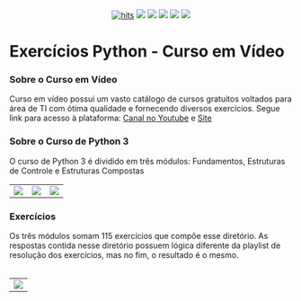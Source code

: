 <div align="center">
  <a href="https://github.com/andreinaoliveira/Exercicios-Python"><img alt="hits" src="https://hits.sh/github.com/andreinaoliveira/Exercicios-Python.svg"/></a>
  <a href="https://github.com/andreinaoliveira/Exercicios-Python/graphs/commit-activity"><img src="https://img.shields.io/github/last-commit/andreinaoliveira/Exercicios-Python"></a>
  <a href="https://github.com/andreinaoliveira/Exercicios-Python"><img src="https://img.shields.io/badge/status-complete-light"></a>
  <a href="https://github.com/andreinaoliveira/Exercicios-Python/stargazers"><img src="https://img.shields.io/github/stars/andreinaoliveira/Exercicios-Python?style=social"></a>
  <a href="https://github.com/andreinaoliveira/Exercicios-Python/network/members"><img src="https://img.shields.io/github/forks/andreinaoliveira/Exercicios-Python?style=social"></a>
  <a href="https://github.com/andreinaoliveira"><img src="https://img.shields.io/github/followers/andreinaoliveira?style=social"></a>
</div>

# Exercícios Python - Curso em Vídeo
### Sobre o Curso em Vídeo

Curso em vídeo possui um vasto catálogo de cursos gratuitos voltados para área de TI com ótima qualidade e fornecendo diversos exercícios. Segue link para acesso à plataforma:
[Canal no Youtube](https://www.youtube.com/user/cursosemvideo) e [Site](https://www.cursoemvideo.com/)

### Sobre o Curso de Python 3

O curso de Python 3 é dividido em três módulos: Fundamentos, Estruturas de Controle e Estruturas Compostas
<table>
  <tr>
    <td>
       <a href='https://www.youtube.com/watch?v=S9uPNppGsGo&list=PLpwygc0AuGOXJ18fPwPNIeXvzKid_AUkm'><img src='https://user-images.githubusercontent.com/51168329/156937928-6a9c5a75-1c7c-4318-8933-f2e5917ae940.png'></a>
    </td>
    <td>
      <a href='https://www.youtube.com/watch?v=nJkVHusJp6E&list=PLCKfaoRJSWVtmyzLfMsW7VYGAaVVRJh3w'><img src='https://user-images.githubusercontent.com/51168329/156937940-62fd36a9-b457-4f4d-a06b-0dd067b4b81b.png'></a>
    </td>
    <td>
      <a href='https://www.youtube.com/watch?v=0LB3FSfjvao&list=PLHz_AreHm4dksnH2jVTIVNviIMBVYyFnH'><img src='https://user-images.githubusercontent.com/51168329/156937949-514cba8f-e23f-45ee-8e74-691b01036a85.png'></a>
    </td>
  </tr>
</table>

### Exercícios

Os três módulos somam 115 exercícios que compõe esse diretório. As respostas contida nesse diretório possuem lógica diferente da playlist de resolução dos exercícios, mas no fim, o resultado é o mesmo.
<br><br>
<table>
  <tr>
    <td>
      <a href='https://www.youtube.com/watch?v=nIHq1MtJaKs&list=PLHz_AreHm4dm6wYOIW20Nyg12TAjmMGT-'><img src='https://user-images.githubusercontent.com/51168329/156938222-104f3366-b2a7-4f9a-a8dc-685fee2038e7.png'></a>
    </td>
  </tr>
</table>
